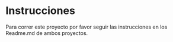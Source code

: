 # Instrucciones

Para correr este proyecto por favor seguir las instrucciones en los Readme.md de ambos proyectos.
